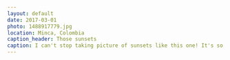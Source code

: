 ```yaml
---
layout: default
date: 2017-03-01
photo: 1488917779.jpg
location: Minca, Colombia
caption_header: Those sunsets
caption: I can't stop taking picture of sunsets like this one! It's so beautiful :D
---
```

